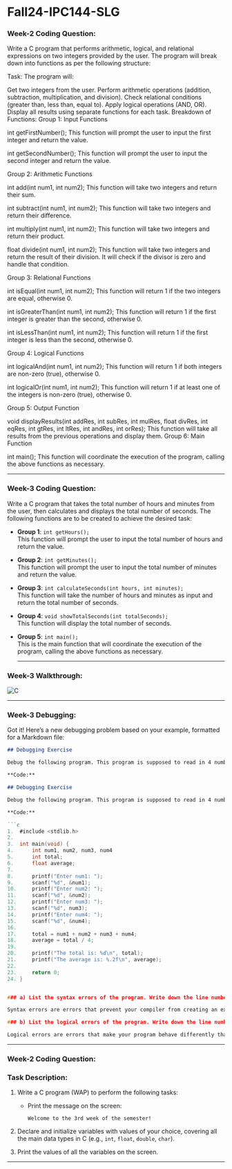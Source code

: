 # Fall24-IPC144-SLG

### Week-2 Coding Question:
Write a C program that performs arithmetic, logical, and relational expressions on two integers provided by the user. The program will break down into functions as per the following structure:

Task:
The program will:

Get two integers from the user.
Perform arithmetic operations (addition, subtraction, multiplication, and division).
Check relational conditions (greater than, less than, equal to).
Apply logical operations (AND, OR).
Display all results using separate functions for each task.
Breakdown of Functions:
Group 1: Input Functions

int getFirstNumber();
This function will prompt the user to input the first integer and return the value.

int getSecondNumber();
This function will prompt the user to input the second integer and return the value.

Group 2: Arithmetic Functions

int add(int num1, int num2);
This function will take two integers and return their sum.

int subtract(int num1, int num2);
This function will take two integers and return their difference.

int multiply(int num1, int num2);
This function will take two integers and return their product.

float divide(int num1, int num2);
This function will take two integers and return the result of their division. It will check if the divisor is zero and handle that condition.

Group 3: Relational Functions

int isEqual(int num1, int num2);
This function will return 1 if the two integers are equal, otherwise 0.

int isGreaterThan(int num1, int num2);
This function will return 1 if the first integer is greater than the second, otherwise 0.

int isLessThan(int num1, int num2);
This function will return 1 if the first integer is less than the second, otherwise 0.

Group 4: Logical Functions

int logicalAnd(int num1, int num2);
This function will return 1 if both integers are non-zero (true), otherwise 0.

int logicalOr(int num1, int num2);
This function will return 1 if at least one of the integers is non-zero (true), otherwise 0.

Group 5: Output Function

void displayResults(int addRes, int subRes, int mulRes, float divRes, int eqRes, int gtRes, int ltRes, int andRes, int orRes);
This function will take all results from the previous operations and display them.
Group 6: Main Function

int main();
This function will coordinate the execution of the program, calling the above functions as necessary.

<hr>

### Week-3 Coding Question:

Write a C program that takes the total number of hours and minutes from the user, then calculates and displays the total number of seconds. The following functions are to be created to achieve the desired task:

- **Group 1**: `int getHours();`  
  This function will prompt the user to input the total number of hours and return the value.

- **Group 2**: `int getMinutes();`  
  This function will prompt the user to input the total number of minutes and return the value.

- **Group 3**: `int calculateSeconds(int hours, int minutes);`  
  This function will take the number of hours and minutes as input and return the total number of seconds.

- **Group 4**: `void showTotalSeconds(int totalSeconds);`  
  This function will display the total number of seconds.

- **Group 5**: `int main();`  
  This is the main function that will coordinate the execution of the program, calling the above functions as necessary.

  <hr>

### Week-3 Walkthrough:

![C](https://github.com/user-attachments/assets/1d810d5d-33d1-4b29-b983-1f075b3f0dbe)

  <hr>
  
### Week-3 Debugging:

Got it! Here’s a new debugging problem based on your example, formatted for a Markdown file:

```markdown
## Debugging Exercise

Debug the following program. This program is supposed to read in 4 numbers, then calculate the sum and average of the numbers, and print these out. However, it does not currently work. The program has various errors (bugs):

**Code:**

## Debugging Exercise

Debug the following program. This program is supposed to read in 4 numbers, then calculate the sum and average of the numbers, and print these out. However, it does not currently work. The program has various errors (bugs):

**Code:**

```c
1.  #include <stdlib.h>
2.  
3.  int main(void) {
4.      int num1, num2, num3, num4
5.      int total;
6.      float average;
7.  
8.      printf("Enter num1: ");
9.      scanf("%d", &num1);
10.     printf("Enter num2: ");
11.     scanf("%d", &num2);
12.     printf("Enter num3: ");
13.     scanf("%d", num3);
14.     printf("Enter num4: ");
15.     scanf("%d", &num4);
16.  
17.     total = num1 + num2 + num3 + num4;
18.     average = total / 4;
19.  
20.     printf("The total is: %d\n", total);
21.     printf("The average is: %.2f\n", average);
22.  
23.     return 0;
24. }


### a) List the syntax errors of the program. Write down the line number and what is wrong on that line.

Syntax errors are errors that prevent your compiler from creating an executable. For example, a missing semicolon is a syntax error.

### b) List the logical errors of the program. Write down the line number and what is wrong on that line.

Logical errors are errors that make your program behave differently than expected. They don't prevent you from getting an executable; the executable just doesn't do the job properly.
```

<hr>

### Week-2 Coding Question:

### Task Description:
1. Write a C program (WAP) to perform the following tasks:
    - Print the message on the screen:
      ```text
      Welcome to the 3rd week of the semester!
      ```

2. Declare and initialize variables with values of your choice, covering all the main data types in C (e.g., `int`, `float`, `double`, `char`).

3. Print the values of all the variables on the screen.

<hr>
